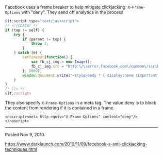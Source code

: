 Facebook uses a frame breaker to help mitigate clickjacking: `X-Frame-Options` with "deny". They send off analytics in the process.

```javascript
&lt;script type="text/javascript">
/* <![CDATA[ */
if (top != self) {
    try {
        if (parent != top) {
            throw 1;
        }
    } catch (e) {
        setTimeout(function() {
            var fb_cj_img = new Image();
            fb_cj_img.src = "http:\/\/error.facebook.com\/common\/scribe_endpoint.php?c=si_clickjacking&m&t=";
        }, 5000);
        window.document.write("<style>body * { display:none !important; }<\/style><a href=\"#\" onclick=\"top.location.href=window.location.href\" style=\"display: block !important; padding: 10px\"><i class=\"img spritemap_3e9q9m sx_5eabfc\" style=\"display:block !important\"><\/i>Go to Facebook.com<\/a>");
    }
}
/* ]]> */
&lt;/script>
```

They also specify `X-Frame-Options` in a meta tag. The value deny is to block the content from rendering if it is contained in a frame.

```
<noscript><meta http-equiv="X-Frame-Options" content="deny"/></noscript>
```

---

Posted Nov 9, 2010.

https://www.darklaunch.com/2010/11/09/facebook-s-anti-clickjacking-techniques.html